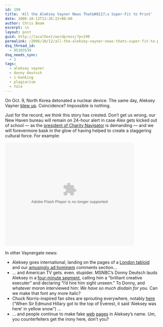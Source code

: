 ```yaml
---
id: 199
title: 'All the Aleksey Vayner News That&#8217;s Super-Fit to Print'
date: 2006-10-12T12:26:22+00:00
author: Chris Beam
excerpt: \n
layout: post
guid: http://localhost/wordpress/?p=199
permalink: /2006/10/12/all-the-aleksey-vayner-news-thats-super-fit-to-print/
dsq_thread_id:
  - 95103539
dsq_needs_sync:
  - 1
tags:
  - aleksey vayner
  - donny deutsch
  - i-banking
  - plagiarism
  - Yale
---
```

On Oct. 9, North Korea detonated a nuclear device. The same day, Aleksey Vayner [blew up](http://www.ivygateblog.com/2006/10/lord_of_the_lies_aleksey_vayner_outdoes_himself.html). Coincidence? Impossible is nothing.

Just for the record, we think this story has crested. Don&#8217;t get us wrong, our New Haven bureau will remain on 24-hour alert in case Alex gets kicked out of school &#8212; as the [president of Charity Navigator](http://trentstamp.blogspot.com/2006/10/im-not-laughing.html) is demanding &#8212; and we will forevermore bask in the glow of having helped to create a staggering cultural force. For example:

<embed src="http://www.veoh.com/multiplayer.swf?type=v&permalinkId=e134563TkxAht29&id=454041" width="425" height="340" type="application/x-shockwave-flash" pluginspage="http://www.macromedia.com/go/getflashplayer" />


In other Vaynergate news:

  * Aleksey goes international, landing on the pages of a [London tabloid](http://www.metro.co.uk/weird/article.html?in_article_id=20878&in_page_id=2) and our [amusingly ad hominem](http://www.ivygateblog.com/2006/10/well_be_sure_to_show_this_to_our_lawyers_when_theyre_out_of_class.html#comment-1726) comments section&#8230;
  * &#8230; and American TV gets. even. stupider. MSNBC&#8217;s Donny Deutsch lauds Aleksey in a [four-minute segment](http://video.msn.com/v/us/msnbc.htm?g=e1d8ef1f-3fbf-4c78-8535-24a9c6377173&f=00&fg=copy), calling him a &#8220;brilliant creative executer&#8221; and declaring &#8220;I&#8217;d hire him sight unseen.&#8221; To Donny, and whatever moron interviewed him: _We have so much disdain for you._ Can we make that font any more italic?
  * Chuck Norris-inspired fan sites are sprouting everywhere, notably [here](http://www.wentsul.com/quotes) (&#8220;When Sir Edmund Hillary got to the top of Everest, it said &#8216;Aleksey was here&#8217; in yellow snow&#8221;) &#8230;
  * &#8230; and people continue to make fake [web](http://www.cutegirlsonly.com/profile.php?id=3106) [pages](http://www.myspace.com/alekseyvayner) in Aleksey&#8217;s name. Um, you counterfeiters get the irony here, don&#8217;t you?